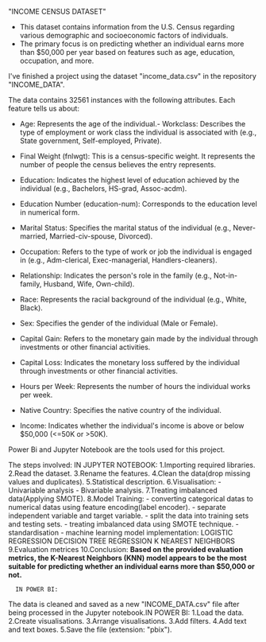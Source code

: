 "INCOME CENSUS DATASET"
- This dataset contains information from the U.S. Census regarding various demographic and socioeconomic factors of individuals.
- The primary focus is on predicting whether an individual earns more than $50,000 per year based on features such as age, education, occupation, and more.

I've finished a project using the dataset "income_data.csv" in the repository "INCOME_DATA".

The data contains 32561 instances with the following attributes. Each feature tells us about:
  - Age: Represents the age of the individual.- Workclass: Describes the type of employment or work class the individual is associated with (e.g., State government, Self-employed, Private).
  - Final Weight (fnlwgt): This is a census-specific weight. It represents the number of people the census believes the entry represents.
  - Education: Indicates the highest level of education achieved by the individual (e.g., Bachelors, HS-grad, Assoc-acdm).
  
  - Education Number (education-num): Corresponds to the education level in numerical form.
  - Marital Status: Specifies the marital status of the individual (e.g., Never-married, Married-civ-spouse, Divorced).
  - Occupation: Refers to the type of work or job the individual is engaged in (e.g., Adm-clerical, Exec-managerial, Handlers-cleaners).
  - Relationship: Indicates the person's role in the family (e.g., Not-in-family, Husband, Wife, Own-child).
  - Race: Represents the racial background of the individual (e.g., White, Black).
  - Sex: Specifies the gender of the individual (Male or Female).
  - Capital Gain: Refers to the monetary gain made by the individual through investments or other financial activities.
  - Capital Loss: Indicates the monetary loss suffered by the individual through investments or other financial activities.
  - Hours per Week: Represents the number of hours the individual works per week.
  - Native Country: Specifies the native country of the individual.
  - Income: Indicates whether the individual's income is above or below $50,000 (<=50K or >50K).

Power Bi and Jupyter Notebook are the tools used for this project.

The steps involved:
      IN JUPYTER NOTEBOOK:
                          1.Importing required libraries.
                          2.Read the dataset.
                          3.Rename the features.
                          4.Clean the data(drop missing values and duplicates).
                          5.Statistical description.
                          6.Visualisation:
                                   - Univariable analysis
                                   - Bivariable analysis.
                          7.Treating imbalanced data(Applying SMOTE).
                          8.Model Training:
                                  - converting categorical datas to numerical datas using feature encoding(label encoder).
                                  - separate independent variable and target variable.
                                  - split the data into training sets and testing sets.
                                  - treating imbalanced data using SMOTE technique.
                                  - standardisation
                                  - machine learning model implementation: 
                                          LOGISTIC REGRESSION
                                          DECISION TREE REGRESSION
                                          K NEAREST NEIGHBORS 
                          9.Evaluation metrices
                          10.Conclusion:
                             **Based on the provided evaluation metrics, the K-Nearest Neighbors (KNN) model appears to be the most suitable for predicting whether an individual earns more than $50,000 or not.**
      
      IN POWER BI: 
The data is cleaned and saved as a new "INCOME_DATA.csv" file after being processed in the Jupyter notebook.IN POWER BI:
                          1.Load the data.
                          2.Create visualisations.
                          3.Arrange visualisations.
                          3.Add filters.
                          4.Add text and text boxes.
                          5.Save the file (extension: "pbix").
